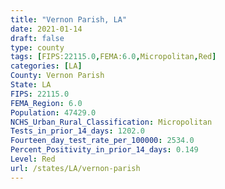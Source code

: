 ```yaml
---
title: "Vernon Parish, LA"
date: 2021-01-14
draft: false
type: county
tags: [FIPS:22115.0,FEMA:6.0,Micropolitan,Red]
categories: [LA]
County: Vernon Parish
State: LA
FIPS: 22115.0
FEMA_Region: 6.0
Population: 47429.0
NCHS_Urban_Rural_Classification: Micropolitan
Tests_in_prior_14_days: 1202.0
Fourteen_day_test_rate_per_100000: 2534.0
Percent_Positivity_in_prior_14_days: 0.149
Level: Red
url: /states/LA/vernon-parish
---
```



